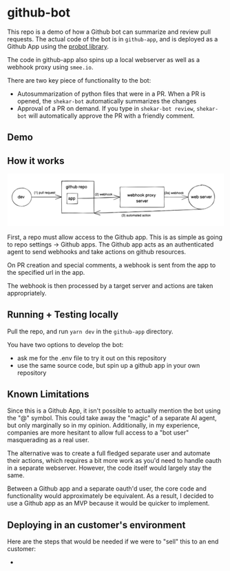 # github-bot

This repo is a demo of how a Github bot can summarize and review pull requests. The actual code of the bot is in `github-app`, and is deployed as a Github App using the [probot library](https://probot.github.io/).

The code in github-app also spins up a local webserver as well as a webhook proxy using `smee.io`.

There are two key piece of functionality to the bot:

- Autosummarization of python files that were in a PR. When a PR is opened, the `shekar-bot` automatically summarizes the changes
- Approval of a PR on demand. If you type in `shekar-bot review`, `shekar-bot` will automatically approve the PR with a friendly comment.

## Demo

## How it works

![Local development flow](./local-dev.png)

First, a repo must allow access to the Github app. This is as simple as going to repo settings -> Github apps. The Github app acts as an authenticated agent to send webhooks and take actions on github resources.

On PR creation and special comments, a webhook is sent from the app to the specified url in the app.

The webhook is then processed by a target server and actions are taken appropriately.

## Running + Testing locally

Pull the repo, and run `yarn dev` in the `github-app` directory.

You have two options to develop the bot:

- ask me for the .env file to try it out on this repository
- use the same source code, but spin up a github app in your own repository

## Known Limitations

Since this is a Github App, it isn't possible to actually mention the bot using the "@" symbol. This could take away the "magic" of a separate AI agent, but only marginally so in my opinion. Additionally, in my experience, companies are more hesitant to allow full access to a "bot user" masquerading as a real user.

The alternative was to create a full fledged separate user and automate their actions, which requires a bit more work as you'd need to handle oauth in a separate webserver. However, the code itself would largely stay the same.

Between a Github app and a separate oauth'd user, the core code and functionality would approximately be equivalent. As a result, I decided to use a Github app as an MVP because it would be quicker to implement.

## Deploying in an customer's environment

Here are the steps that would be needed if we were to "sell" this to an end customer:

-
